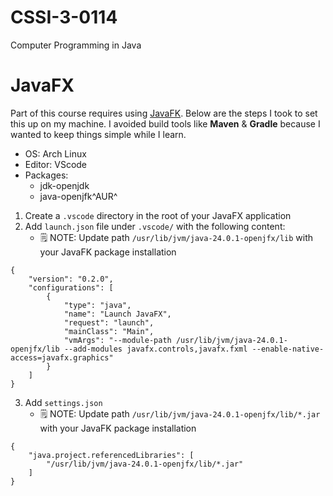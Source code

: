# CSSI-3-0114

Computer Programming in Java

# JavaFX

Part of this course requires using [JavaFK](https://en.wikipedia.org/wiki/JavaFX).
Below are the steps I took to set this up on my machine.
I avoided build tools like **Maven** & **Gradle** because I wanted to keep things simple while I learn. 

* OS: Arch Linux
* Editor: VScode
* Packages:
    - jdk-openjdk
    - java-openjfk^AUR^

1. Create a `.vscode` directory in the root of your JavaFX application
2. Add `launch.json` file under `.vscode/` with the following content:
    - 🗒️ NOTE: Update path `/usr/lib/jvm/java-24.0.1-openjfx/lib` with your JavaFK package installation

```
{
    "version": "0.2.0",
    "configurations": [
        {
            "type": "java",
            "name": "Launch JavaFX",
            "request": "launch",
            "mainClass": "Main",
            "vmArgs": "--module-path /usr/lib/jvm/java-24.0.1-openjfx/lib --add-modules javafx.controls,javafx.fxml --enable-native-access=javafx.graphics"
        }
    ]
}
```

3. Add `settings.json`
    - 🗒️ NOTE: Update path `/usr/lib/jvm/java-24.0.1-openjfx/lib/*.jar` with your JavaFK package installation

```
{
    "java.project.referencedLibraries": [
        "/usr/lib/jvm/java-24.0.1-openjfx/lib/*.jar"
    ]
}
```